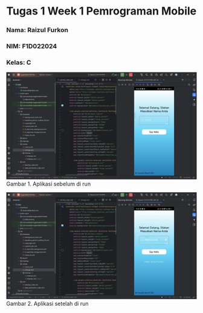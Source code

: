 # Tugas 1 Week 1 Pemrograman Mobile
### Nama: Raizul Furkon
### NIM: F1D022024
### Kelas: C

![ss1](ss1.png)
Gambar 1. Aplikasi sebelum di run

![ss2](ss2.png)
Gambar 2. Aplikasi setelah di run
